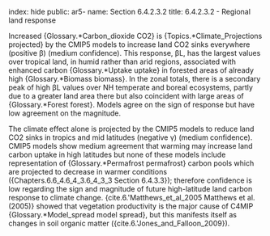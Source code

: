 index: hide
public: ar5-
name: Section 6.4.2.3.2
title: 6.4.2.3.2 - Regional land response

Increased {Glossary.*Carbon_dioxide CO2} is {Topics.*Climate_Projections projected} by the CMIP5 models to increase land CO2 sinks everywhere (positive β) (medium confidence). This response, βL, has the largest values over tropical land, in humid rather than arid regions, associated with enhanced carbon {Glossary.*Uptake uptake} in forested areas of already high {Glossary.*Biomass biomass}. In the zonal totals, there is a secondary peak of high βL values over NH temperate and boreal ecosystems, partly due to a greater land area there but also coincident with large areas of {Glossary.*Forest forest}. Models agree on the sign of response but have low agreement on the magnitude.

The climate effect alone is projected by the CMIP5 models to reduce land CO2 sinks in tropics and mid latitudes (negative γ) (medium confidence). CMIP5 models show medium agreement that warming may increase land carbon uptake in high latitudes but none of these models include representation of {Glossary.*Permafrost permafrost} carbon pools which are projected to decrease in warmer conditions ({Chapters.6.6_4.6_4_3.6_4_3_3 Section 6.4.3.3}); therefore confidence is low regarding the sign and magnitude of future high-latitude land carbon response to climate change. {cite.6.'Matthews_et_al_2005 Matthews et al. (2005)} showed that vegetation productivity is the major cause of C4MIP {Glossary.*Model_spread model spread}, but this manifests itself as changes in soil organic matter ({cite.6.'Jones_and_Falloon_2009}).
